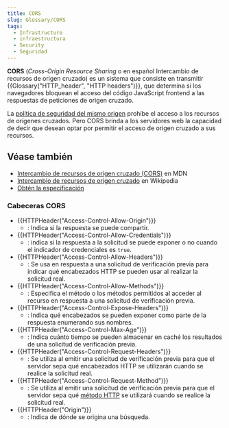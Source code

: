 ```yaml
---
title: CORS
slug: Glossary/CORS
tags:
  - Infrastructure
  - infraestructura
  - Security
  - Seguridad
---
```


**CORS** (*Cross-Origin Resource Sharing* o en español Intercambio de recursos de origen cruzado) es un sistema que consiste en transmitir {{Glossary("HTTP_header", "HTTP headers")}}, que determina si los navegadores bloquean el acceso del código JavaScript frontend a las respuestas de peticiones de origen cruzado.

La [política de seguridad del mismo origen](/es/docs/Web/Security/Same-origin_policy) prohíbe el acceso a los recursos de orígenes cruzados. Pero CORS brinda a los servidores web la capacidad de decir que desean optar por permitir el acceso de origen cruzado a sus recursos.

## Véase también

- [Intercambio de recursos de origen cruzado (CORS)](/es/docs/Web/HTTP/CORS) en MDN
- [Intercambio de recursos de origen cruzado](https://en.wikipedia.org/wiki/Cross-origin_resource_sharing) en Wikipedia
- [Obtén la especificación](https://fetch.spec.whatwg.org)

### Cabeceras CORS

- {{HTTPHeader("Access-Control-Allow-Origin")}}
  - : Indica si la respuesta se puede compartir.
- {{HTTPHeader("Access-Control-Allow-Credentials")}}
  - : indica si la respuesta a la solicitud se puede exponer o no cuando el indicador de credenciales es `true`.
- {{HTTPHeader("Access-Control-Allow-Headers")}}
  - : Se usa en respuesta a una solicitud de verificación previa para indicar qué encabezados HTTP se pueden usar al realizar la solicitud real.
- {{HTTPHeader("Access-Control-Allow-Methods")}}
  - : Especifica el método o los métodos permitidos al acceder al recurso en respuesta a una solicitud de verificación previa.
- {{HTTPHeader("Access-Control-Expose-Headers")}}
  - : Indica qué encabezados se pueden exponer como parte de la respuesta enumerando sus nombres.
- {{HTTPHeader("Access-Control-Max-Age")}}
  - : Indica cuánto tiempo se pueden almacenar en caché los resultados de una solicitud de verificación previa.
- {{HTTPHeader("Access-Control-Request-Headers")}}
  - : Se utiliza al emitir una solicitud de verificación previa para que el servidor sepa qué encabezados HTTP se utilizarán cuando se realice la solicitud real.
- {{HTTPHeader("Access-Control-Request-Method")}}
  - : Se utiliza al emitir una solicitud de verificación previa para que el servidor sepa qué [método HTTP](/es/docs/Web/HTTP/Methods) se utilizará cuando se realice la solicitud real.
- {{HTTPHeader("Origin")}}
  - : Indica de dónde se origina una búsqueda.
